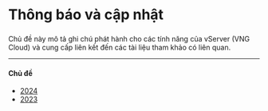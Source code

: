 # Thông báo và cập nhật

###  

Chủ đề này mô tả ghi chú phát hành cho các tính năng của vServer (VNG Cloud) và cung cấp liên kết đến các tài liệu tham khảo có liên quan.

***

#### Chủ đề 

* [2024](https://docs.vngcloud.vn/vng-cloud-document/vn/vserver/compute-hcm03-1a/thong-bao-va-cap-nhat/2024)
* [2023](https://docs.vngcloud.vn/vng-cloud-document/vn/vserver/compute-hcm03-1a/thong-bao-va-cap-nhat/2023)





